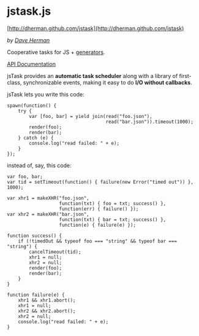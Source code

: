 # jstask.js

[http://dherman.github.com/jstask](http://dherman.github.com/jstask)

*by [Dave Herman](http://blog.mozilla.com/dherman)*

Cooperative tasks for JS + [generators](https://developer.mozilla.org/en/New_in_JavaScript_1.7).

[API Documentation](http://dherman.github.com/jstask/doc/api.html)

jsTask provides an **automatic task scheduler** along with a library of first-class, synchronizable
events, making it easy to do **I/O without callbacks**.

jsTask lets you write this code:

    spawn(function() {
        try {
            var [foo, bar] = yield join(read("foo.json"),
                                        read("bar.json")).timeout(1000);
            render(foo);
            render(bar);
        } catch (e) {
            console.log("read failed: " + e);
        }
    });

instead of, say, this code:

    var foo, bar;
    var tid = setTimeout(function() { failure(new Error("timed out")) }, 1000);
    
    var xhr1 = makeXHR("foo.json",
                       function(txt) { foo = txt; success() },
                       function(err) { failure() });
    var xhr2 = makeXHR("bar.json",
                       function(txt) { bar = txt; success() },
                       function(e) { failure(e) });
    
    function success() {
        if (!timedOut && typeof foo === "string" && typeof bar === "string") {
            cancelTimeout(tid);
            xhr1 = null;
            xhr2 = null;
            render(foo);
            render(bar);
        }
    }
    
    function failure(e) {
        xhr1 && xhr1.abort();
        xhr1 = null;
        xhr2 && xhr2.abort();
        xhr2 = null;
        console.log("read failed: " + e);
    }
